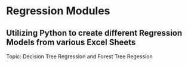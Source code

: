 # Regression Modules ##

## Utilizing Python to create different Regression Models from various Excel Sheets

Topic: Decision Tree Regression and Forest Tree Regession